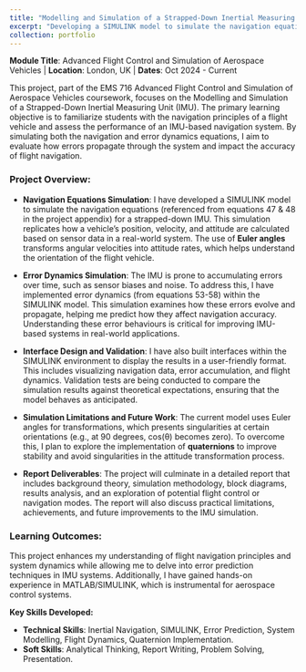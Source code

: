 ```yaml
---
title: "Modelling and Simulation of a Strapped-Down Inertial Measuring Unit (IMU)"
excerpt: "Developing a SIMULINK model to simulate the navigation equations of a strapped-down IMU and assess flight vehicle navigation principles."
collection: portfolio
---
```


**Module Title**: Advanced Flight Control and Simulation of Aerospace Vehicles | **Location**: London, UK | **Dates**: Oct 2024 - Current

This project, part of the EMS 716 Advanced Flight Control and Simulation of Aerospace Vehicles coursework, focuses on the Modelling and Simulation of a Strapped-Down Inertial Measuring Unit (IMU). The primary learning objective is to familiarize students with the navigation principles of a flight vehicle and assess the performance of an IMU-based navigation system. By simulating both the navigation and error dynamics equations, I aim to evaluate how errors propagate through the system and impact the accuracy of flight navigation.

### Project Overview:
- **Navigation Equations Simulation**: I have developed a SIMULINK model to simulate the navigation equations (referenced from equations 47 & 48 in the project appendix) for a strapped-down IMU. This simulation replicates how a vehicle’s position, velocity, and attitude are calculated based on sensor data in a real-world system. The use of **Euler angles** transforms angular velocities into attitude rates, which helps understand the orientation of the flight vehicle.
  
- **Error Dynamics Simulation**: The IMU is prone to accumulating errors over time, such as sensor biases and noise. To address this, I have implemented error dynamics (from equations 53-58) within the SIMULINK model. This simulation examines how these errors evolve and propagate, helping me predict how they affect navigation accuracy. Understanding these error behaviours is critical for improving IMU-based systems in real-world applications.

- **Interface Design and Validation**: I have also built interfaces within the SIMULINK environment to display the results in a user-friendly format. This includes visualizing navigation data, error accumulation, and flight dynamics. Validation tests are being conducted to compare the simulation results against theoretical expectations, ensuring that the model behaves as anticipated.

- **Simulation Limitations and Future Work**: The current model uses Euler angles for transformations, which presents singularities at certain orientations (e.g., at 90 degrees, cos(θ) becomes zero). To overcome this, I plan to explore the implementation of **quaternions** to improve stability and avoid singularities in the attitude transformation process.

- **Report Deliverables**: The project will culminate in a detailed report that includes background theory, simulation methodology, block diagrams, results analysis, and an exploration of potential flight control or navigation modes. The report will also discuss practical limitations, achievements, and future improvements to the IMU simulation. 

### Learning Outcomes:
This project enhances my understanding of flight navigation principles and system dynamics while allowing me to delve into error prediction techniques in IMU systems. Additionally, I have gained hands-on experience in MATLAB/SIMULINK, which is instrumental for aerospace control systems.

**Key Skills Developed:**
- **Technical Skills**: Inertial Navigation, SIMULINK, Error Prediction, System Modelling, Flight Dynamics, Quaternion Implementation.
- **Soft Skills**: Analytical Thinking, Report Writing, Problem Solving, Presentation.

<!-- [Full Report (PDF)](https://Joosty.github.io/files/IMU_Simulator_Report.pdf) -->
